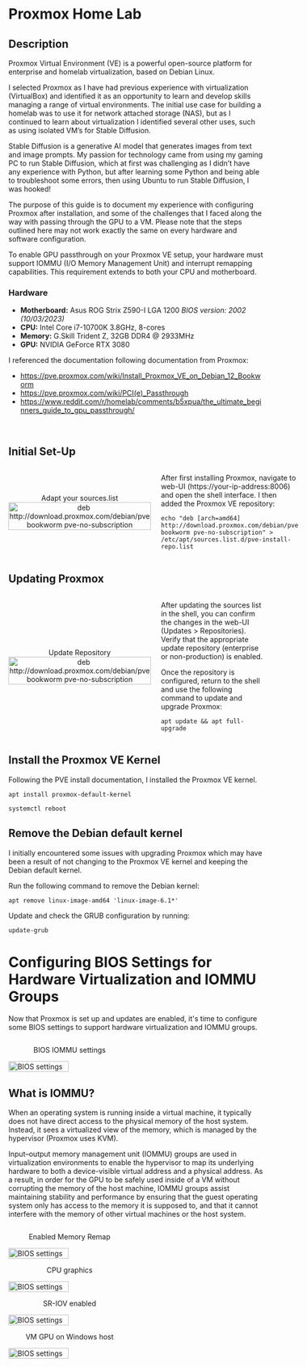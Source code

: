 <h1>Proxmox Home Lab</h1>

<h2>Description</h2>
<p>Proxmox Virtual Environment (VE) is a powerful open-source platform for enterprise and homelab virtualization, based on Debian Linux.<p/> 

<p>I selected Proxmox as I have had previous experience with virtualization (VirtualBox) and identified it as an opportunity to learn and develop skills managing a range of virtual environments. The initial use case for building a homelab was to use it for network attached storage (NAS), but as I continued to learn about virtualization I identified several other uses, such as using isolated VM’s for Stable Diffusion.</p> 

<p>Stable Diffusion is a generative AI model that generates images from text and image prompts. My passion for technology came from using my gaming PC to run Stable Diffusion, which at first was challenging as I didn’t have any experience with Python, but after learning some Python and being able to troubleshoot some errors, then using Ubuntu to run Stable Diffusion, I was hooked!<p/> 

<p>The purpose of this guide is to document my experience with configuring Proxmox after installation, and some of the challenges that I faced along the way with passing through the GPU to a VM. Please note that the steps outlined here may not work exactly the same on every hardware and software configuration.</p>

<p>To enable GPU passthrough on your Proxmox VE setup, your hardware must support IOMMU (I/O Memory Management Unit) and interrupt remapping capabilities. This requirement extends to both your CPU and motherboard.</p>

<h3>Hardware</h3> <ul> <li><strong>Motherboard:</strong> Asus ROG Strix Z590-I LGA 1200 <em>BIOS version: 2002 (10/03/2023)</em></li> <li><strong>CPU:</strong> Intel Core i7-10700K 3.8GHz, 8-cores</li> <li><strong>Memory:</strong> G.Skill Trident Z, 32GB DDR4 @ 2933MHz</li> <li><strong>GPU:</strong> NVIDIA GeForce RTX 3080</li> </ul>


I referenced the documentation following documentation from Proxmox:
- https://pve.proxmox.com/wiki/Install_Proxmox_VE_on_Debian_12_Bookworm
- https://pve.proxmox.com/wiki/PCI(e)_Passthrough
- https://www.reddit.com/r/homelab/comments/b5xpua/the_ultimate_beginners_guide_to_gpu_passthrough/

<br />


<h2>Initial Set-Up</h2> <div style="display: flex; align-items: center;"> <div style="flex: 1;"> <p align="center"> Adapt your sources.list<br/> <img src="https://i.imgur.com/36RBKcz.png" height="100%" width="100%" alt="deb http://download.proxmox.com/debian/pve bookworm pve-no-subscription"/> </p> </div> <div style="flex: 1; padding-left: 20px;"> <p>After first installing Proxmox, navigate to web-UI (https://your-ip-address:8006) and open the shell interface. I then added the Proxmox VE repository:</p> <p> <code>echo "deb [arch=amd64] http://download.proxmox.com/debian/pve bookworm pve-no-subscription" > /etc/apt/sources.list.d/pve-install-repo.list</code> </p> </div> </div>


<h2>Updating Proxmox</h2> <div style="display: flex; align-items: center;"> <div style="flex: 1;"> <p align="center"> Update Repository<br/> <img src="https://i.imgur.com/4xcaDUY.png" height="100%" width="100%" alt="deb http://download.proxmox.com/debian/pve bookworm pve-no-subscription"/> </p> </div> <div style="flex: 1; padding-left: 20px;"> <p>After updating the sources list in the shell, you can confirm the changes in the web-UI (Updates > Repositories). Verify that the appropriate update repository (enterprise or non-production) is enabled.</p> <p>Once the repository is configured, return to the shell and use the following command to update and upgrade Proxmox:</p> <p> <code>apt update && apt full-upgrade</code> </p> </div> </div>

<h2>Install the Proxmox VE Kernel</h2> 
<p>Following the PVE install documentation, I installed the Proxmox VE kernel. </p> 
<p> <code>apt install proxmox-default-kernel</code> </p>
<p> <code>systemctl reboot</code> </p>



<h2>Remove the Debian default kernel</h2> 
<p>I initially encountered some issues with upgrading Proxmox which may have been a result of not changing to the Proxmox VE kernel and keeping the Debian default kernel.</p> 
<p>Run the following command to remove the Debian kernel:</p> <p> <code>apt remove linux-image-amd64 'linux-image-6.1*'</code> </p> <p>Update and check the GRUB configuration by running:</p> <p> <code>update-grub</code> </p> 


<h1>Configuring BIOS Settings for Hardware Virtualization and IOMMU Groups</h1>

<p>Now that Proxmox is set up and updates are enabled, it's time to configure some BIOS settings to support hardware virtualization and IOMMU groups.</p>

<div style="display: flex; align-items: center;">
  <div style="flex: 1;">
    <p align="center"> BIOS IOMMU settings<br/> </p>
    <img src="https://i.imgur.com/WxCUone.jpeg" style="height: 70%; width: auto;" alt="BIOS settings"/>
  </div>
  <div style="flex: 1; padding-left: 20px;">
  </div>
</div>

<h2>What is IOMMU?</h2>

<p>When an operating system is running inside a virtual machine, it typically does not have direct access to the physical memory of the host system. Instead, it sees a virtualized view of the memory, which is managed by the hypervisor (Proxmox uses KVM).</p> 

<p>Input–output memory management unit (IOMMU) groups are used in virtualization environments to enable the hypervisor to map its underlying hardware to both a device-visible virtual address and a physical address. As a result, in order for the GPU to be safely used inside of a VM without corrupting the memory of the host machine, IOMMU groups assist maintaining stability and performance by ensuring that the guest operating system only has access to the memory it is supposed to, and that it cannot interfere with the memory of other virtual machines or the host system. </p>


<div style="display: flex; align-items: center;">
  <div style="flex: 1;">
    <p align="center"> Enabled Memory Remap<br/> </p>
    <img src="https://i.imgur.com/ypiL0H4.jpeg" style="height: 70%; width: auto;" alt="BIOS settings"/>
  </div>
  <div style="flex: 1; padding-left: 20px;">
  </div>
</div>



<div style="display: flex; align-items: center;">
  <div style="flex: 1;">
    <p align="center"> CPU graphics<br/> </p>
    <img src="https://i.imgur.com/vPhy2t6.jpeg" style="height: 70%; width: auto;" alt="BIOS settings"/>
  </div>
  <div style="flex: 1; padding-left: 20px;">
  </div>
</div>



<div style="display: flex; align-items: center;">
  <div style="flex: 1;">
    <p align="center"> SR-IOV enabled<br/> </p>
    <img src="https://i.imgur.com/r8gAZDa.jpeg" style="height: 70%; width: auto;" alt="BIOS settings"/>
  </div>
  <div style="flex: 1; padding-left: 20px;">
  </div>
</div>


<div style="display: flex; align-items: center;">
  <div style="flex: 1;">
    <p align="center"> VM GPU on Windows host<br/> </p>
    <img src="https://i.imgur.com/LXNCb2z.jpeg" style="height: 70%; width: auto;" alt="BIOS settings"/>
  </div>
  <div style="flex: 1; padding-left: 20px;">
  </div>
</div>






<!--
 ```diff
- text in red
+ text in green
! text in orange
# text in gray
@@ text in purple (and bold)@@
```
--!>
